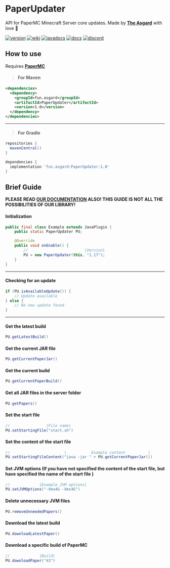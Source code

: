 # PaperUpdater
API for PaperMC Minecraft Server core updates.
Made by [**The Asgard**](https://asgrad.fun/) with love 💙 

[discord-invite]: https://discord.gg/QXSGvGrzDj
[discord-shield]: https://discord.com/api/guilds/646285836500860929/widget.png

[discord]: https://img.shields.io/badge/Our-discord-blue?style=for-the-badge&logo=discord

[version]: https://img.shields.io/badge/Version-1.0-success?style=for-the-badge&logo=wiki
[download]: #how-to-use

[wiki]: https://img.shields.io/badge/-Our%20wiki-yellow?style=for-the-badge&logo=wiki
[wiki-url]: https://github.com/TheAsgard/PaperUpdater/wiki

[docs]: https://img.shields.io/badge/Our%20documentation-1.0-critical?style=for-the-badge&logo=wiki
[docs-url]: https://github.com/TheAsgard/PaperUpdater/wiki/Documentation

[javadocs]: https://img.shields.io/badge/Java%20Doc-1.0-orange?style=for-the-badge&logo=wiki
[javadocs-url]: https://theasgard.github.io/PaperUpdater/fun/asgard/package-summary.html

[![version][]][download]
[![wiki][]][wiki-url]
[![javadocs][]][docs-url]
[![docs][]][docs-url]
[![discord][]][discord-invite]

[papermc-url]: https://papermc.io/

## How to use

Requires [**PaperMC**][papermc-url]

> #### For Maven
```xml
<dependencies>
  <dependency>
    <groupId>fun.asgard</groupId>
    <artifactId>PaperUpdater</artifactId>
    <version>1.0</version>
  </dependency>
</dependencies>  
```

____

> #### For Gradle
```gradle
repositories {
  mavenCentral()
}
```
```gradle
dependencies {
  implementation 'fun.asgard:PaperUpdater:1.0'
}
```

## Brief Guide

**PLEASE READ [OUR DOCUMENTATION][docs-url] ALSO! THIS GUIDE IS NOT ALL THE POSSIBILITIES OF OUR LIBRARY!**

#### Initialization

```java
public final class Example extends JavaPlugin {
    public static PaperUpdater PU;

    @Override
    public void onEnable() {
        //                         |Version|
        PU = new PaperUpdater(this, "1.17");
    }
}    
```

____

#### Checking for an update

```java
if (PU.isAvailableUpdate()) {
    // Update available
} else {
    // No new update found 
}
```

____

#### Get the latest build 

```java
PU.getLatestBuild()
```

#### Get the current JAR file 

```java
PU.getCurrentPaperJar()
```

#### Get the current build 

```java
PU.getCurrentPaperBuild()
```

#### Get all JAR files in the server folder 

```java
PU.getPapers()
```

#### Set the start file

```java
//                |File name|
PU.setStartingFile("start.sh")
```

#### Set the content of the start file

```java
//                        |           Example content          |
PU.setStartingFileContent("java -jar " + PU.getCurrentPaperJar())
```

#### Set JVM options (If you have not specified the content of the start file, but have specified the name of the start file )

```java
//             |Example JVM options|
PU.setJVMOptions("-Xmx4G -Xms4G")
```

#### Delete unnecessary JVM files 

```java
PU.removeUnneededPapers()
```

#### Download the latest build 

```java
PU.downloadLatestPaper()
```

#### Download a specific build of PaperMC

```java
//             |Build|
PU.downloadPaper("43")
```
